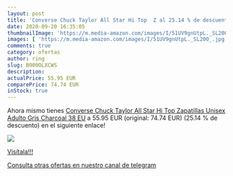 ```yaml
---
layout: post
title: 'Converse Chuck Taylor All Star Hi Top  Z al 25.14 % de descuento'
date: 2020-09-20 16:35:05
thumbnailImage: 'https://m.media-amazon.com/images/I/51UV9gnUtpL._SL200_.jpg'
images: [ 'https://m.media-amazon.com/images/I/51UV9gnUtpL._SL200_.jpg' ]
comments: true
category: ofertas
author: ring
slug: B000OLXCWS
description:
actualPrice: 55.95 EUR
comparePrice: 74.74 EUR
inStock: true
---
```


Ahora mismo tienes [Converse Chuck Taylor All Star Hi Top  Zapatillas Unisex Adulto  Gris  Charcoal   38 EU](https://www.amazon.com/dp/B000OLXCWS/?tag=redken08-20) a 55.95 EUR (original: 74.74 EUR) (25.14 %  de descuento) en el siguiente enlace!

[![](https://m.media-amazon.com/images/I/51UV9gnUtpL._SL200_.jpg)](https://www.amazon.com/dp/B000OLXCWS/?tag=redken08-20)

[Visítala!!!](https://www.amazon.com/dp/B000OLXCWS/?tag=redken08-20)

[Consulta otras ofertas en nuestro canal de telegram](https://t.me/s/ofertas25)

